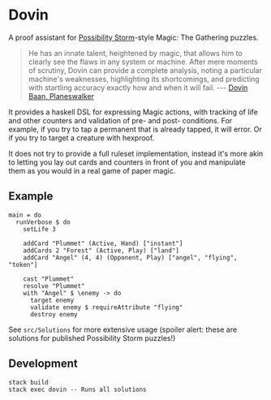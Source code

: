 # Dovin

A proof assistant for [Possibility
Storm](http://www.possibilitystorm.com/)-style Magic: The Gathering puzzles.

> He has an innate talent, heightened by magic, that allows him to clearly see
> the flaws in any system or machine. After mere moments of scrutiny, Dovin can
> provide a complete analysis, noting a particular machine's weaknesses,
> highlighting its shortcomings, and predicting with startling accuracy exactly
> how and when it will fail. --- [Dovin Baan, Planeswalker](https://magic.wizards.com/en/story/planeswalkers/dovin-baan)

It provides a haskell DSL for expressing Magic actions, with tracking of life and other
counters and validation of pre- and post- conditions. For example, if you try
to tap a permanent that is already tapped, it will error. Or if you try to
target a creature with hexproof.

It does not try to provide a full ruleset implementation, instead it's more
akin to letting you lay out cards and counters in front of you and manipulate
them as you would in a real game of paper magic.

## Example

    main = do
      runVerbose $ do
        setLife 3

        addCard "Plummet" (Active, Hand) ["instant"]
        addCards 2 "Forest" (Active, Play) ["land"]
        addCard "Angel" (4, 4) (Opponent, Play) ["angel", "flying", "token"]

        cast "Plummet"
        resolve "Plummet"
        with "Angel" $ \enemy -> do
          target enemy
          validate enemy $ requireAttribute "flying"
          destroy enemy

See `src/Solutions` for more extensive usage (spoiler alert: these are
solutions for published Possibility Storm puzzles!)

## Development

    stack build
    stack exec dovin -- Runs all solutions
